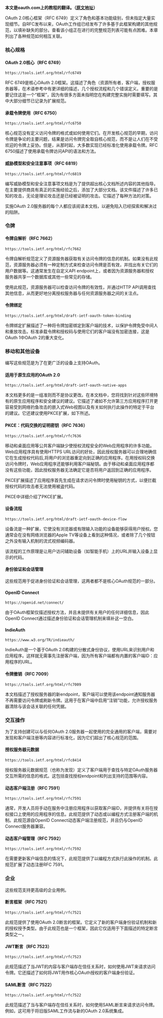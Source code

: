 
**本文是oauth.com上的教程的翻译。（[原文地址](https://www.oauth.com)）**

OAuth 2.0核心框架（RFC 6749）定义了角色和基本功能级别，但未指定大量实现细节。自RFC发布以来，OAuth工作组已经发布了许多基于此框架构建的其他规范，以填补缺失的部分。查看该小组正在进行的完整规范列表可能有点困难。本章列出了各种规范如何相互关联。

### 核心规格

#### OAuth 2.0核心（RFC 6749）

`https://tools.ietf.org/html/rfc6749`

RFC 6749是核心OAuth 2.0框架。这描述了角色（资源所有者，客户端，授权服务器等，在术语参考中有更详细的描述，几个授权流程和几个错误定义。重要的是要记住这是一个“框架”，因为有很多方面未指明您在构建完整实施时需要填写。其中大部分细节已记录为扩展规范。

#### 承载令牌使用（RFC 6750）

`https://tools.ietf.org/html/rfc6750`

核心规范没有定义访问令牌的格式或如何使用它们。在开发核心规范的早期，访问令牌是争论的主要问题，结果是访问令牌完全取自核心规范，而不是让人们在不受欢迎的令牌上妥协。但是，从那时起，大多数实现已经标准化使用承载令牌。RFC 6750描述了使用承载令牌访问API的语法和方法。

#### 威胁模型和安全注意事项（RFC 6819）

`https://tools.ietf.org/html/rfc6819`

编写威胁模型和安全注意事项文档是为了提供超出核心文档所述内容的其他指导。在主要提供商具有真正的实施经验之后，添加了大部分文档。该文件描述了许多已知的攻击，无论是理论攻击还是已经被证明的攻击。它描述了每种方法的对策。

实施OAuth 2.0服务器的每个人都应该阅读本文档，以避免陷入已经探索和解决过的陷阱。

### 令牌

#### 令牌自解析（RFC 7662）

`https://tools.ietf.org/html/rfc7662`

令牌自解析规范定义了资源服务器获取有关访问令牌的信息的机制。如果没有此规范，资源服务器必须有一种定制方式来检查访问令牌是否有效，并找出有关它们的用户数据等。这通常发生在自定义API endpoint上，或者因为资源服务器和授权服务器共享一个数据库或其他一些常见的存储。

使用此规范，资源服务器可以检查访问令牌的有效性，并通过HTTP API调用查找其他信息，从而更好地分离授权服务器与任何资源服务器之间的关注点。

#### 令牌绑定

`https://tools.ietf.org/html/draft-ietf-oauth-token-binding`

令牌绑定扩展描述了一种将令牌加密绑定到客户端的技术，以保护令牌免受中间人和重放攻击。标准承载令牌和授权码与使用它们的客户端没有加密连接，这是OAuth 1中OAuth 2的重大变化。

### 移动和其他设备

编写这些规范是为了在更广泛的设备上支持OAuth。

#### 适用于原生应用的OAuth 2.0

`https://tools.ietf.org/html/draft-ietf-oauth-native-apps`

本文档更多的是一组准则而不是协议更改。在本文档中，您将找到针对这些环境特有的原生应用程序和安全建议的建议。它描述了诸如不允许第三方应用程序打开更容易受到网络钓鱼攻击的嵌入式Web视图以及有关如何执行此操作的特定于平台的建议。它还建议使用PKCE扩展，如下所述。

#### PKCE：代码交换的证明密钥（RFC 7636）

`https://tools.ietf.org/html/rfc7636`

移动和桌面应用等公共客户端缺少使授权流程安全的Web应用程序的许多功能。Web应用程序具有使用HTTPS URL访问的好处，因此授权服务器可以合理地确信它在生成授权代码后,将用户的浏览器重定向到正确的应用程序。在用授权码交换访问令牌时，Web应用程序还能够利用客户端秘钥。由于移动和桌面应用程序都没有这些功能，因此授权服务器无法确定它是否将用户返回到正确的应用程序。

PKCE扩展描述了应用程序首先生成在请求访问令牌时使用秘钥的方式，以便拦截授权代码的攻击者无法使用被盗代码。

PKCE中详细介绍了PKCE扩展。

#### 设备流程

`https://tools.ietf.org/html/draft-ietf-oauth-device-flow`

设备流是一种扩展，它使没有浏览器或有限输入功能的设备能够获得用户授权。您通常会在没有网络浏览器的Apple TV等设备上看到这种情况，或者除了几个按钮之外没有输入机制的流式视频编码器。

该流程的工作原理是让用户访问辅助设备（如智能手机）上的URL并输入设备上显示的代码。

#### 身份验证和会话管理

这些规范用于促进身份验证和会话管理，这两者都不是核心OAuth规范的一部分。

#### OpenID Connect

`https://openid.net/connect/`

由于OAuth框架仅描述授权方法，并且未提供有关用户的任何详细信息，因此OpenID Connect通过描述身份验证和会话管理机制来填补这一空白。

#### IndieAuth

`https://www.w3.org/TR/indieauth/`

IndieAuth是一个基于OAuth 2.0构建的分散式身份协议，使用URL来识别用户和应用程序。这样就无需事先注册客户端，因为所有客户端都有内置的客户端ID：应用程序的URL。

#### 令牌撤销（RFC 7009）

`https://tools.ietf.org/html/rfc7009`

本文档描述了授权服务器的新endpoint，客户端可以使用该endpoint通知服务器不再需要访问令牌或刷新令牌。这用于在客户端中启用“注销”功能，允许授权服务器清除与该会话关联的任何凭据。

### 交互操作

为了支持创建可以与任何OAuth 2.0服务器一起使用的完全通用的客户端，需要对发现和客户端注册等内容进行标准化，因为它们超出了核心规范的范围。

#### 授权服务器元数据

`https://tools.ietf.org/html/rfc8414`

授权服务器元数据规范（也称为发现）定义了客户端用于查找与特定OAuth服务器交互所需的信息的格式。这包括查找授权endpoint和列出支持的范围等内容。

#### 动态客户端注册（RFC 7591）

`https://tools.ietf.org/html/rfc7591`

通常，开发人员将手动在服务中注册应用程序以获取客户端ID，并提供有关将在授权接口上使用的应用程序的信息。此规范提供了动态或以编程方式注册客户端的机制。此规范源自OpenID Connect动态客户端注册规范，并且仍与OpenID Connect服务器兼容。

#### 动态客户端管理（RFC 7592）

`https://tools.ietf.org/html/rfc7592`

在需要更新客户端信息的情况下，此规范提供了以编程方式执行此操作的机制。此规范扩展了动态注册RFC 7591。

### 企业

这些规范支持更高级的企业用例。

#### 断言框架（RFC 7521）

`https://tools.ietf.org/html/rfc7521`

此规范提供了使用OAuth 2.0断言的框架。它定义了新的客户端身份验证机制和新的授权授予类型。由于此规范也是一个框架，因此它仅适用于下面描述的特定断言类型之一。

#### JWT断言（RFC 7523）

`https://tools.ietf.org/html/rfc7523`

此规范描述了当JWT的内容与客户端存在信任关系时，如何使用JWT来请求访问令牌。它还描述了如何将JWT用作核心OAuth授权的客户端身份验证。

#### SAML断言（RFC 7522）

`https://tools.ietf.org/html/rfc7522`

此规范描述了当与客户端存在信任关系时，如何使用SAML断言来请求访问令牌。例如，这可用于将旧版SAML工作流与新的OAuth 2.0系统集成。